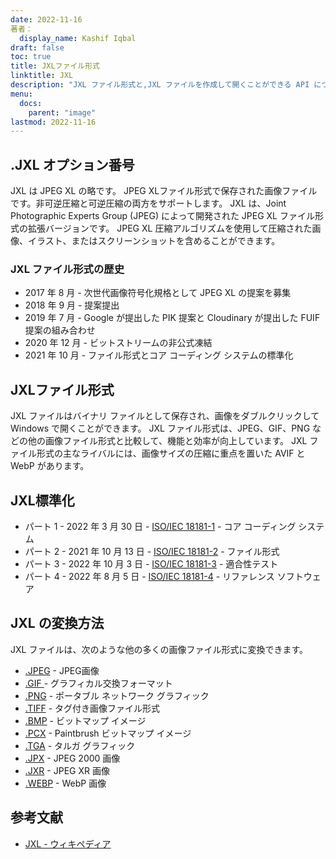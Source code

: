 ```yaml
---
date: 2022-11-16
著者：
  display_name: Kashif Iqbal
draft: false
toc: true
title: JXLファイル形式
linktitle: JXL
description: "JXL ファイル形式と,JXL ファイルを作成して開くことができる API について説明します。"
menu:
  docs:
    parent: "image"
lastmod: 2022-11-16
---
```


## .JXL オプション番号

JXL は JPEG XL の略です。 JPEG XLファイル形式で保存された画像ファイルです。非可逆圧縮と可逆圧縮の両方をサポートします。 JXL は、Joint Photographic Experts Group (JPEG) によって開発された JPEG XL ファイル形式の拡張バージョンです。 JPEG XL 圧縮アルゴリズムを使用して圧縮された画像、イラスト、またはスクリーンショットを含めることができます。

### JXL ファイル形式の歴史

* 2017 年 8 月 - 次世代画像符号化規格として JPEG XL の提案を募集
* 2018 年 9 月 - 提案提出
* 2019 年 7 月 - Google が提出した PIK 提案と Cloudinary が提出した FUIF 提案の組み合わせ
* 2020 年 12 月 - ビットストリームの非公式凍結
* 2021 年 10 月 - ファイル形式とコア コーディング システムの標準化

## JXLファイル形式

JXL ファイルはバイナリ ファイルとして保存され、画像をダブルクリックして Windows で開くことができます。 JXL ファイル形式は、JPEG、GIF、PNG などの他の画像ファイル形式と比較して、機能と効率が向上しています。 JXL ファイル形式の主なライバルには、画像サイズの圧縮に重点を置いた AVIF と WebP があります。

## JXL標準化

* パート 1 - 2022 年 3 月 30 日 - [ISO/IEC 18181-1](https://www.iso.org/standard/77977.html) - コア コーディング システム
* パート 2 - 2021 年 10 月 13 日 - [ISO/IEC 18181-2](https://www.iso.org/standard/80617.html) - ファイル形式
* パート 3 - 2022 年 10 月 3 日 - [ISO/IEC 18181-3](https://www.iso.org/standard/80618.html) - 適合性テスト
* パート 4 - 2022 年 8 月 5 日 - [ISO/IEC 18181-4](https://www.iso.org/standard/80619.html) - リファレンス ソフトウェア

## JXL の変換方法

JXL ファイルは、次のような他の多くの画像ファイル形式に変換できます。

* [.JPEG](/ja/image/jpeg/) - JPEG画像
* [.GIF ](/ja/image/gif/) - グラフィカル交換フォーマット
* [.PNG](/ja/image/png/) - ポータブル ネットワーク グラフィック
* [.TIFF](/ja/image/tiff/) - タグ付き画像ファイル形式
* [.BMP](/ja/image/bmp/) - ビットマップ イメージ
* [.PCX](/ja/image/pcx/) - Paintbrush ビットマップ イメージ
* [.TGA](/ja/image/tga/) - タルガ グラフィック
* [.JPX](/ja/image/jpx/) - JPEG 2000 画像
* [.JXR](/ja/image/jxr/) - JPEG XR 画像
* [.WEBP](/ja/image/webp/) - WebP 画像

## 参考文献

* [JXL - ウィキペディア](https://en.wikipedia.org/wiki/JPEG_XL)

